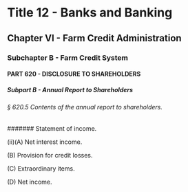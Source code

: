 
# Title 12 - Banks and Banking
## Chapter VI - Farm Credit Administration
### Subchapter B - Farm Credit System
#### PART 620 - DISCLOSURE TO SHAREHOLDERS
##### Subpart B - Annual Report to Shareholders
###### § 620.5 Contents of the annual report to shareholders.
####### Statement of income.

(ii)(A) Net interest income.

(B) Provision for credit losses.

(C) Extraordinary items.

(D) Net income.
